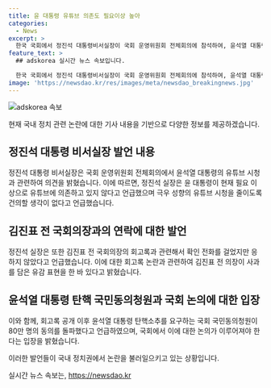 ```yaml
---
title: 윤 대통령 유튜브 의존도 필요이상 높아
categories:
  - News
excerpt: >
  한국 국회에서 정진석 대통령비서실장이 국회 운영위원회 전체회의에 참석하여, 윤석열 대통령의 유튜브 의존과 김진표 전 의장 회고록 논란에 대한 질의에 답했다. 정 실장은 유튜브 의존 부인과 김 전 의장의 회고록 관련하여 응답했으며, 국회 국민동의 청원에 대한 의견은 국회에서 논의할 사안으로 귀속된다는 입장을 밝혔다. (총 151자)
feature_text: >
  ## adskorea 실시간 뉴스 속보입니다.

  한국 국회에서 정진석 대통령비서실장이 국회 운영위원회 전체회의에 참석하여, 윤석열 대통령의 유튜브 의존과 김진표 전 의장 회고록 논란에 대한 질의에 답했다. 정 실장은 유튜브 의존 부인과 김 전 의장의 회고록 관련하여 응답했으며, 국회 국민동의 청원에 대한 의견은 국회에서 논의할 사안으로 귀속된다는 입장을 밝혔다. (총 151자)
image: 'https://newsdao.kr/res/images/meta/newsdao_breakingnews.jpg'
---
```


<p><img src="https://newsdao.kr/res/images/meta/newsdao_breakingnews.jpg" alt="adskorea 속보" /></p>

<p>현재 국내 정치 관련 논란에 대한 기사 내용을 기반으로 다양한 정보를 제공하겠습니다.</p>

<h2 data-ke-size="size26">정진석 대통령 비서실장 발언 내용</h2>

<p>정진석 대통령 비서실장은 국회 운영위원회 전체회의에서 윤석열 대통령의 유튜브 시청과 관련하여 의견을 밝혔습니다. 이에 따르면, 정진석 실장은 윤 대통령이 현재 필요 이상으로 유튜브에 의존하고 있지 않다고 언급했으며 극우 성향의 유튜브 시청을 줄이도록 건의할 생각이 없다고 언급했습니다.</p>

<h2 data-ke-size="size26">김진표 전 국회의장과의 연락에 대한 발언</h2>

<p>정진석 실장은 또한 김진표 전 국회의장의 회고록과 관련해서 확인 전화를 걸었지만 응하지 않았다고 언급했습니다. 이에 대한 회고록 논란과 관련하여 김진표 전 의장이 사과를 담은 유감 표현을 한 바 있다고 밝혔습니다.</p>

<h2 data-ke-size="size26">윤석열 대통령 탄핵 국민동의청원과 국회 논의에 대한 입장</h2>

<p>이와 함께, 회고록 공개 이후 윤석열 대통령 탄핵소추를 요구하는 국회 국민동의청원이 80만 명의 동의를 돌파했다고 언급하였으며, 국회에서 이에 대한 논의가 이루어져야 한다는 입장을 밝혔습니다.</p>

<p>이러한 발언들이 국내 정치권에서 논란을 불러일으키고 있는 상황입니다.</p>
실시간 뉴스 속보는, <a href="https://newsdao.kr" rel="dofollow">https://newsdao.kr</a>


